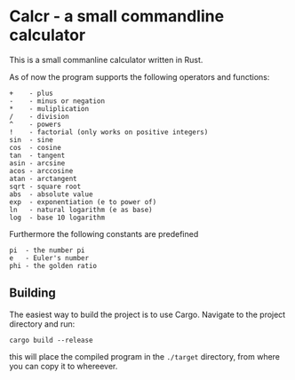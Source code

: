 Calcr - a small commandline calculator
======================================
This is a small commanline calculator written in Rust.

As of now the program supports the following operators and functions:
```
+    - plus
-    - minus or negation
*    - muliplication
/    - division
^    - powers
!    - factorial (only works on positive integers)
sin  - sine
cos  - cosine
tan  - tangent
asin - arcsine
acos - arccosine
atan - arctangent
sqrt - square root
abs  - absolute value
exp  - exponentiation (e to power of)
ln   - natural logarithm (e as base)
log  - base 10 logarithm
```

Furthermore the following constants are predefined
```
pi  - the number pi
e   - Euler's number
phi - the golden ratio
```

Building
--------
The easiest way to build the project is to use Cargo. Navigate to the project
directory and run:
```
cargo build --release
```
this will place the compiled program in the `./target` directory, from where
you can copy it to whereever.

